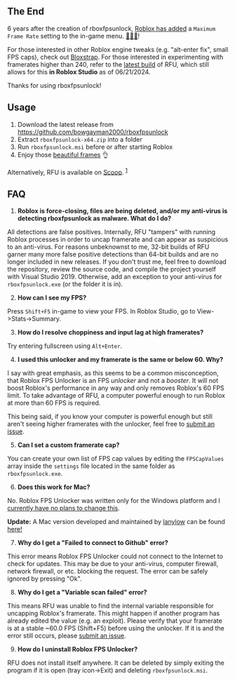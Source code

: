 ## The End

6 years after the creation of rboxfpsunlock, [Roblox has added](https://devforum.roblox.com/t/introducing-the-maximum-framerate-setting/2995965) a `Maximum Frame Rate` setting to the in-game menu. [🎉🎉🎉](https://media.tenor.com/g16jQZqbvWoAAAAC/yippee-happy.gif)!

For those interested in other Roblox engine tweaks (e.g. "alt-enter fix", small FPS caps), check out [Bloxstrap](https://github.com/pizzaboxer/bloxstrap). For those interested in experimenting with framerates higher than 240, refer to the [latest build](https://github.com/bowgayman2000/rboxfpsunlock/releases/tag/v5.2) of RFU, which still allows for this **in Roblox Studio** as of 06/21/2024.

Thanks for using rboxfpsunlock!


## Usage
1. Download the latest release from https://github.com/bowgayman2000/rboxfpsunlock
2. Extract `rboxfpsunlock-x64.zip` into a folder
3. Run `rboxfpsunlock.msi` before or after starting Roblox
4. Enjoy those [beautiful frames](https://i.imgur.com/vsLf04O.png) 👌

Alternatively, RFU is available on [Scoop](https://scoop.sh/). <sup>[1](https://github.com/Calinou/scoop-games/blob/master/bucket/rboxfpsunlock.json)</sup>

## FAQ

1. **Roblox is force-closing, files are being deleted, and/or my anti-virus is detecting rboxfpsunlock as malware. What do I do?**

All detections are false positives. Internally, RFU "tampers" with running Roblox processes in order to uncap framerate and can appear as suspicious to an anti-virus. For reasons unbeknownst to me, 32-bit builds of RFU garner many more false positive detections than 64-bit builds and are no longer included in new releases. If you don't trust me, feel free to download the repository, review the source code, and compile the project yourself with Visual Studio 2019. Otherwise, add an exception to your anti-virus for `rboxfpsunlock.exe` (or the folder it is in).

2. **How can I see my FPS?**

Press `Shift+F5` in-game to view your FPS. In Roblox Studio, go to View->Stats->Summary.

3. **How do I resolve choppiness and input lag at high framerates?**

Try entering fullscreen using `Alt+Enter`.

4. **I used this unlocker and my framerate is the same or below 60. Why?**

I say with great emphasis, as this seems to be a common misconception, that Roblox FPS Unlocker is an FPS _unlocker_ and not a _booster_. It will not boost Roblox's performance in any way and only removes Roblox's 60 FPS limit. To take advantage of RFU, a computer powerful enough to run Roblox at more than 60 FPS is required.

This being said, if you know your computer is powerful enough but still aren't seeing higher framerates with the unlocker, feel free to [submit an issue](https://github.com/bowgayman2000/rboxfpsunlock/#submitting-an-issue).

5. **Can I set a custom framerate cap?**

You can create your own list of FPS cap values by editing the `FPSCapValues` array inside the `settings` file located in the same folder as `rboxfpsunlock.exe`.

6. **Does this work for Mac?**

No. Roblox FPS Unlocker was written only for the Windows platform and I [currently have no plans to change this](https://github.com/bowgayman2000/rboxfpsunlock/issues/49).

**Update:** A Mac version developed and maintained by [lanylow](https://github.com/lanylow) can be found [here!](https://github.com/lanylow/rboxfpsunlock-osx)

7. **Why do I get a "Failed to connect to Github" error?**

This error means Roblox FPS Unlocker could not connect to the Internet to check for updates. This may be due to your anti-virus, computer firewall, network firewall, or etc. blocking the request. The error can be safely ignored by pressing "Ok".

8. **Why do I get a "Variable scan failed" error?**

This means RFU was unable to find the internal variable responsible for uncapping Roblox's framerate. This might happen if another program has already edited the value (e.g. an exploit). Please verify that your framerate is at a stable ~60.0 FPS (Shift+F5) before using the unlocker. If it is and the error still occurs, please [submit an issue](https://github.com/bowgayman2000/rboxfpsunlock/#submitting-an-issue).

9. **How do I uninstall Roblox FPS Unlocker?**

RFU does not install itself anywhere. It can be deleted by simply exiting the program if it is open (tray icon->Exit) and deleting `rboxfpsunlock.msi`.




